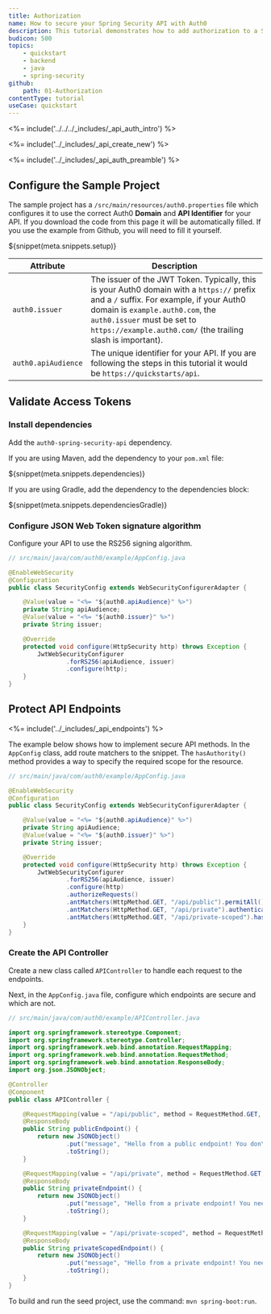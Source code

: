 ```yaml
---
title: Authorization
name: How to secure your Spring Security API with Auth0
description: This tutorial demonstrates how to add authorization to a Spring Security API.
budicon: 500
topics:
    - quickstart
    - backend
    - java
    - spring-security
github:
    path: 01-Authorization
contentType: tutorial
useCase: quickstart
---
```


<%= include('../../../_includes/_api_auth_intro') %>

<%= include('../_includes/_api_create_new') %>

<%= include('../_includes/_api_auth_preamble') %>

## Configure the Sample Project

The sample project has a `/src/main/resources/auth0.properties` file which configures it to use the correct Auth0 **Domain** and **API Identifier** for your API. If you download the code from this page it will be automatically filled. If you use the example from Github, you will need to fill it yourself.

${snippet(meta.snippets.setup)}

| Attribute | Description|
| --- | --- |
| `auth0.issuer` | The issuer of the JWT Token. Typically, this is your Auth0 domain with a `https://` prefix and a `/` suffix. For example, if your Auth0 domain is `example.auth0.com`, the `auth0.issuer` must be set to `https://example.auth0.com/` (the trailing slash is important). |
| `auth0.apiAudience` | The unique identifier for your API. If you are following the steps in this tutorial it would be `https://quickstarts/api`.|

## Validate Access Tokens

### Install dependencies

Add the `auth0-spring-security-api` dependency.

If you are using Maven, add the dependency to your `pom.xml` file:

${snippet(meta.snippets.dependencies)}

If you are using Gradle, add the dependency to the dependencies block:

${snippet(meta.snippets.dependenciesGradle)}

### Configure JSON Web Token signature algorithm

Configure your API to use the RS256 signing algorithm. 

```java
// src/main/java/com/auth0/example/AppConfig.java

@EnableWebSecurity
@Configuration
public class SecurityConfig extends WebSecurityConfigurerAdapter {

    @Value(value = "<%= "${auth0.apiAudience}" %>")
    private String apiAudience;
    @Value(value = "<%= "${auth0.issuer}" %>")
    private String issuer;

    @Override
    protected void configure(HttpSecurity http) throws Exception {
        JwtWebSecurityConfigurer
                .forRS256(apiAudience, issuer)
                .configure(http);
    }
}
```

## Protect API Endpoints

<%= include('../_includes/_api_endpoints') %>

The example below shows how to implement secure API methods. In the `AppConfig` class, add route matchers to the snippet. The `hasAuthority()` method provides a way to specify the required scope for the resource.

```java
// src/main/java/com/auth0/example/AppConfig.java

@EnableWebSecurity
@Configuration
public class SecurityConfig extends WebSecurityConfigurerAdapter {

    @Value(value = "<%= "${auth0.apiAudience}" %>")
    private String apiAudience;
    @Value(value = "<%= "${auth0.issuer}" %>")
    private String issuer;

    @Override
    protected void configure(HttpSecurity http) throws Exception {
        JwtWebSecurityConfigurer
                .forRS256(apiAudience, issuer)
                .configure(http)
                .authorizeRequests()
                .antMatchers(HttpMethod.GET, "/api/public").permitAll()
                .antMatchers(HttpMethod.GET, "/api/private").authenticated()
                .antMatchers(HttpMethod.GET, "/api/private-scoped").hasAuthority("read:messages");
    }
}
```

### Create the API Controller

Create a new class called `APIController` to handle each request to the endpoints.

Next, in the `AppConfig.java` file, configure which endpoints are secure and which are not.

```java
// src/main/java/com/auth0/example/APIController.java

import org.springframework.stereotype.Component;
import org.springframework.stereotype.Controller;
import org.springframework.web.bind.annotation.RequestMapping;
import org.springframework.web.bind.annotation.RequestMethod;
import org.springframework.web.bind.annotation.ResponseBody;
import org.json.JSONObject;

@Controller
@Component
public class APIController {

    @RequestMapping(value = "/api/public", method = RequestMethod.GET, produces = "application/json")
    @ResponseBody
    public String publicEndpoint() {
        return new JSONObject()
                .put("message", "Hello from a public endpoint! You don\'t need to be authenticated to see this.")
                .toString();
    }

    @RequestMapping(value = "/api/private", method = RequestMethod.GET, produces = "application/json")
    @ResponseBody
    public String privateEndpoint() {
        return new JSONObject()
                .put("message", "Hello from a private endpoint! You need to be authenticated to see this.")
                .toString();
    }

    @RequestMapping(value = "/api/private-scoped", method = RequestMethod.GET, produces = "application/json")
    @ResponseBody
    public String privateScopedEndpoint() {
        return new JSONObject()
                .put("message", "Hello from a private endpoint! You need to be authenticated and have a scope of read:messages to see this.")
                .toString();
    }
}
```

To build and run the seed project, use the command: `mvn spring-boot:run`.

